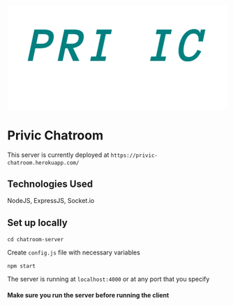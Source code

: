 ![Logo](./public/images/logo.png)
# Privic Chatroom
This server is currently deployed at `https://privic-chatroom.herokuapp.com/`

## Technologies Used
NodeJS, ExpressJS, Socket.io

## Set up locally
```
cd chatroom-server
```
Create ```config.js``` file with necessary variables
```
npm start
```
The server is running at ```localhost:4000``` or at any port that you specify

#### Make sure you run the server before running the client
